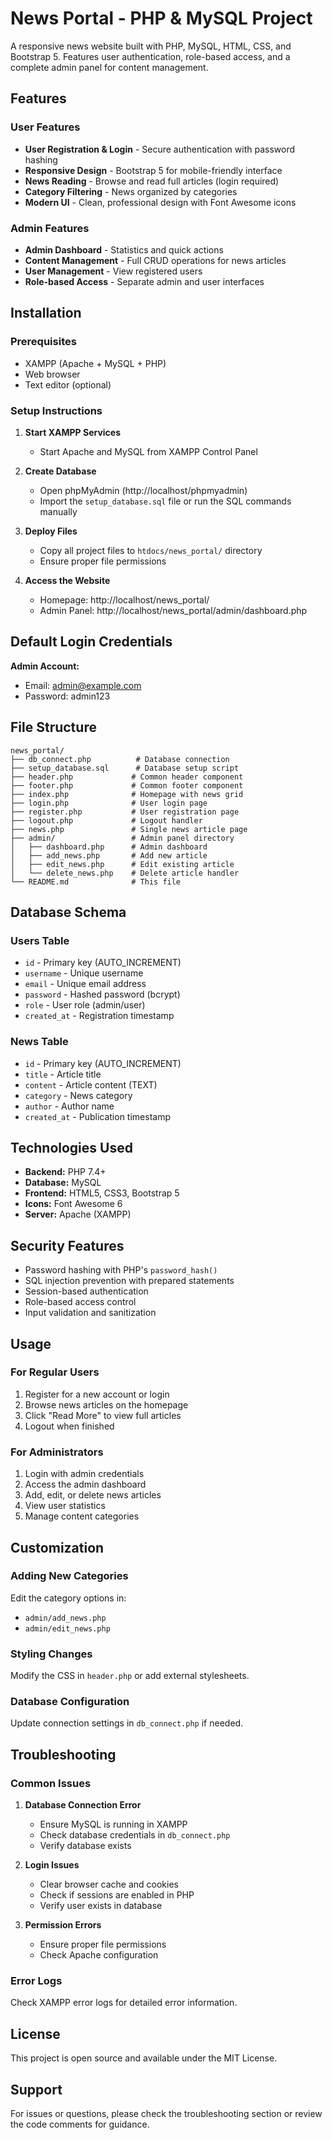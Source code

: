# News Portal - PHP & MySQL Project

A responsive news website built with PHP, MySQL, HTML, CSS, and Bootstrap 5. Features user authentication, role-based access, and a complete admin panel for content management.

## Features

### User Features
- **User Registration & Login** - Secure authentication with password hashing
- **Responsive Design** - Bootstrap 5 for mobile-friendly interface
- **News Reading** - Browse and read full articles (login required)
- **Category Filtering** - News organized by categories
- **Modern UI** - Clean, professional design with Font Awesome icons

### Admin Features
- **Admin Dashboard** - Statistics and quick actions
- **Content Management** - Full CRUD operations for news articles
- **User Management** - View registered users
- **Role-based Access** - Separate admin and user interfaces

## Installation

### Prerequisites
- XAMPP (Apache + MySQL + PHP)
- Web browser
- Text editor (optional)

### Setup Instructions

1. **Start XAMPP Services**
   - Start Apache and MySQL from XAMPP Control Panel

2. **Create Database**
   - Open phpMyAdmin (http://localhost/phpmyadmin)
   - Import the `setup_database.sql` file or run the SQL commands manually

3. **Deploy Files**
   - Copy all project files to `htdocs/news_portal/` directory
   - Ensure proper file permissions

4. **Access the Website**
   - Homepage: http://localhost/news_portal/
   - Admin Panel: http://localhost/news_portal/admin/dashboard.php

## Default Login Credentials

**Admin Account:**
- Email: admin@example.com
- Password: admin123

## File Structure

```
news_portal/
├── db_connect.php          # Database connection
├── setup_database.sql      # Database setup script
├── header.php             # Common header component
├── footer.php             # Common footer component
├── index.php              # Homepage with news grid
├── login.php              # User login page
├── register.php           # User registration page
├── logout.php             # Logout handler
├── news.php               # Single news article page
├── admin/                 # Admin panel directory
│   ├── dashboard.php      # Admin dashboard
│   ├── add_news.php       # Add new article
│   ├── edit_news.php      # Edit existing article
│   └── delete_news.php    # Delete article handler
└── README.md              # This file
```

## Database Schema

### Users Table
- `id` - Primary key (AUTO_INCREMENT)
- `username` - Unique username
- `email` - Unique email address
- `password` - Hashed password (bcrypt)
- `role` - User role (admin/user)
- `created_at` - Registration timestamp

### News Table
- `id` - Primary key (AUTO_INCREMENT)
- `title` - Article title
- `content` - Article content (TEXT)
- `category` - News category
- `author` - Author name
- `created_at` - Publication timestamp

## Technologies Used

- **Backend:** PHP 7.4+
- **Database:** MySQL
- **Frontend:** HTML5, CSS3, Bootstrap 5
- **Icons:** Font Awesome 6
- **Server:** Apache (XAMPP)

## Security Features

- Password hashing with PHP's `password_hash()`
- SQL injection prevention with prepared statements
- Session-based authentication
- Role-based access control
- Input validation and sanitization

## Usage

### For Regular Users
1. Register for a new account or login
2. Browse news articles on the homepage
3. Click "Read More" to view full articles
4. Logout when finished

### For Administrators
1. Login with admin credentials
2. Access the admin dashboard
3. Add, edit, or delete news articles
4. View user statistics
5. Manage content categories

## Customization

### Adding New Categories
Edit the category options in:
- `admin/add_news.php`
- `admin/edit_news.php`

### Styling Changes
Modify the CSS in `header.php` or add external stylesheets.

### Database Configuration
Update connection settings in `db_connect.php` if needed.

## Troubleshooting

### Common Issues

1. **Database Connection Error**
   - Ensure MySQL is running in XAMPP
   - Check database credentials in `db_connect.php`
   - Verify database exists

2. **Login Issues**
   - Clear browser cache and cookies
   - Check if sessions are enabled in PHP
   - Verify user exists in database

3. **Permission Errors**
   - Ensure proper file permissions
   - Check Apache configuration

### Error Logs
Check XAMPP error logs for detailed error information.

## License

This project is open source and available under the MIT License.

## Support

For issues or questions, please check the troubleshooting section or review the code comments for guidance.
